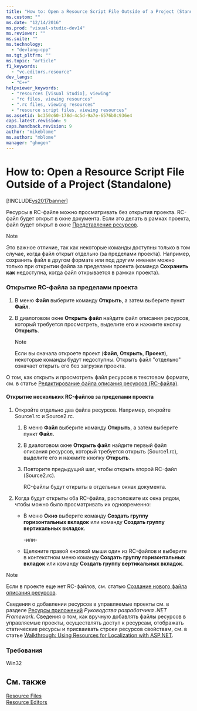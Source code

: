 ```yaml
---
title: "How to: Open a Resource Script File Outside of a Project (Standalone) | Microsoft Docs"
ms.custom: ""
ms.date: "12/14/2016"
ms.prod: "visual-studio-dev14"
ms.reviewer: ""
ms.suite: ""
ms.technology: 
  - "devlang-cpp"
ms.tgt_pltfrm: ""
ms.topic: "article"
f1_keywords: 
  - "vc.editors.resource"
dev_langs: 
  - "C++"
helpviewer_keywords: 
  - "resources [Visual Studio], viewing"
  - "rc files, viewing resources"
  - ".rc files, viewing resources"
  - "resource script files, viewing resources"
ms.assetid: bc350c60-178d-4c5d-9a7e-6576b0c936e4
caps.latest.revision: 9
caps.handback.revision: 9
author: "mikeblome"
ms.author: "mblome"
manager: "ghogen"
---
```

# How to: Open a Resource Script File Outside of a Project (Standalone)
[!INCLUDE[vs2017banner](../assembler/inline/includes/vs2017banner.md)]

Ресурсы в RC\-файле можно просматривать без открытия проекта.  RC\-файл будет открыт в окне документа. Если это делать в рамках проекта, файл будет открыт в окне [Представление ресурсов](../windows/resource-view-window.md).  
  
> [!NOTE]
>  Это важное отличие, так как некоторые команды доступны только в том случае, когда файл открыт отдельно \(за пределами проекта\).  Например, сохранить файл в другом формате или под другим именем можно только при открытии файла за пределами проекта \(команда **Сохранить как** недоступна, когда файл открывается в рамках проекта\).  
  
### Открытие RC\-файла за пределами проекта  
  
1.  В меню **Файл** выберите команду **Открыть**, а затем выберите пункт **Файл**.  
  
2.  В диалоговом окне **Открыть файл** найдите файл описания ресурсов, который требуется просмотреть, выделите его и нажмите кнопку **Открыть**.  
  
    > [!NOTE]
    >  Если вы сначала откроете проект \(**Файл**, **Открыть**, **Проект**\), некоторые команды будут недоступны.  Открыть файл "отдельно" означает открыть его без загрузки проекта.  
  
 О том, как открыть и просмотреть файл ресурсов в текстовом формате, см. в статье [Редактирование файла описания ресурсов \(RC\-файла\)](../windows/how-to-open-a-resource-script-file-in-text-format.md).  
  
#### Открытие нескольких RC\-файлов за пределами проекта  
  
1.  Откройте отдельно два файла ресурсов.  Например, откройте Source1.rc и Source2.rc.  
  
    1.  В меню **Файл** выберите команду **Открыть**, а затем выберите пункт **Файл**.  
  
    2.  В диалоговом окне **Открыть файл** найдите первый файл описания ресурсов, который требуется открыть \(Source1.rc\), выделите его и нажмите кнопку **Открыть**.  
  
    3.  Повторите предыдущий шаг, чтобы открыть второй RC\-файл \(Source2.rc\).  
  
         RC\-файлы будут открыты в отдельных окнах документа.  
  
2.  Когда будут открыты оба RC\-файла, расположите их окна рядом, чтобы можно было просматривать их одновременно:  
  
    -   В меню **Окно** выберите команду **Создать группу горизонтальных вкладок** или команду **Создать группу вертикальных вкладок**.  
  
         \-или\-  
  
    -   Щелкните правой кнопкой мыши один из RC\-файлов и выберите в контекстном меню команду **Создать группу горизонтальных вкладок** или команду **Создать группу вертикальных вкладок**.  
  
> [!NOTE]
>  Если в проекте еще нет RC\-файлов, см. статью [Создание нового файла описания ресурсов](../windows/how-to-create-a-resource-script-file.md).  
  
 Сведения о добавлении ресурсов в управляемые проекты см. в разделе [Ресурсы приложений](../Topic/Resources%20in%20Desktop%20Apps.md) *Руководства разработчика .NET Framework*. Сведения о том, как вручную добавлять файлы ресурсов в управляемые проекты, осуществлять доступ к ресурсам, отображать статические ресурсы и присваивать строки ресурсов свойствам, см. в статье [Walkthrough: Using Resources for Localization with ASP.NET](../Topic/Walkthrough:%20Using%20Resources%20for%20Localization%20with%20ASP.NET.md).  
  
### Требования  
 Win32  
  
## См. также  
 [Resource Files](../mfc/resource-files-visual-studio.md)   
 [Resource Editors](../mfc/resource-editors.md)